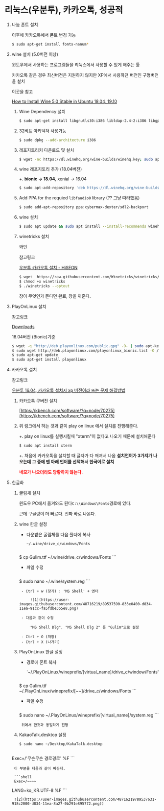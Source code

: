# 리눅스(우분투), 카카오톡, 성공적

1. 나눔 폰트 설치

    이후에 카카오톡에서 폰트 변경 가능

    ```bash
    $ sudo apt-get install fonts-nanum*
    ```

2. wine 설치 (5.0버전 이상)

    윈도우에서 사용하는 프로그램들을 리눅스에서 사용할 수 있게 해주는 툴

    카카오톡 같은 경우 최신버전은 지원하지 않지만 XP에서 사용하던 버전인 구형버전을 설치

    이곳을 참고

    [How to Install Wine 5.0 Stable in Ubuntu 18.04, 19.10](http://ubuntuhandbook.org/index.php/2020/01/install-wine-5-0-stable-ubuntu-18-04-19-10/)

    1. Wine Dependency 설치

        ```bash
        $ sudo apt-get install libgnutls30:i386 libldap-2.4-2:i386 libgpg-error0:i386 libxml2:i386 libasound2-plugins:i386 libsdl2-2.0-0:i386 libfreetype6:i386 libdbus-1-3:i386 libsqlite3-0:i386
        ```

    2. 32비트 아키텍쳐 사용가능

        ```bash
        $ sudo dpkg --add-architecture i386
        ```

    3. 레포지토리키 다운로드 및 설치

        ```bash
        $ wget -nc https://dl.winehq.org/wine-builds/winehq.key; sudo apt-key add winehq.key
        ```

    4. wine 레포지토리 추가 (18.04버전)

        +. **bionic → 18.04**, xenial → 16.04

        ```bash
        $ sudo apt-add-repository 'deb https://dl.winehq.org/wine-builds/ubuntu/ bionic main'
        ```

    5. Add PPA for the requied `libfaudio0` library (?? 그냥 따라했음)

        ```bash
        $ sudo add-apt-repository ppa:cybermax-dexter/sdl2-backport
        ```

    6. wine 설치

        ```bash
        $ sudo apt update && sudo apt install --install-recommends winehq-stable
        ```

    7. winetricks 설치

        와인

        참고링크

        [우분투 카카오톡 설치 - HiSEON](https://hiseon.me/linux/ubuntu/ubuntu-kakaotalk/)

        ```bash
        $ wget  https://raw.githubusercontent.com/Winetricks/winetricks/master/src/winetricks
        $ chmod +x winetricks
        $ ./winetricks --optout
        ```

        창이 무엇인가 뜬다면 완료, 창을 꺼준다.

3. PlayOnLinux 설치

    참고링크

    [Downloads](https://www.playonlinux.com/en/download.html)

    18.04버전 (Bionic)기준

    ```bash
    $ wget -q "http://deb.playonlinux.com/public.gpg" -O- | sudo apt-key add -
    $ sudo wget http://deb.playonlinux.com/playonlinux_bionic.list -O /etc/apt/sources.list.d/playonlinux.list
    $ sudo apt-get update
    $ sudo apt-get install playonlinux
    ```

4. 카카오톡 설치

    참고링크

    [우분투 16.04, 카카오톡 설치시 xp 버전이라 뜨는 문제 해결방법](https://medium.com/@onlytojay/%EC%9A%B0%EB%B6%84%ED%88%AC-16-04-%EC%B9%B4%EC%B9%B4%EC%98%A4%ED%86%A1-%EC%84%A4%EC%B9%98%EC%8B%9C-xp-%EB%B2%84%EC%A0%84%EC%9D%B4%EB%9D%BC-%EB%9C%A8%EB%8A%94-%EB%AC%B8%EC%A0%9C-%ED%95%B4%EA%B2%B0%EB%B0%A9%EB%B2%95-24c6135fae9d)

    1. 카카오톡 구버전 설치

        [https://kbench.com/software/?q=node/70275](https://kbench.com/software/?q=node/70275)

    2. 위 링크에서 하는 것과 같이 play on linux 에서 설치를 진행해준다.

        +. play on linux를 실행시킬때 "xterm"이 없다고 나오기 때문에 설치해준다

        ```bash
        $ sudo apt install xterm
        ```

        +. 처음에 카카오톡을 설치할 때 글자가 다 깨져서 나옴
        **설치언어가 3가지가 나오는데 그 중에 맨 아래 언어를 선택해서 한국어로 설치**
    
        <font color='red'>**네모가 나오더라도 당황하지 않는다.**</font>

5. 한글화
    1. 굴림체 설치

        윈도우 PC에서 옮겨와도 된다```C:\\Windows\Fonts```경로에 있다.

        근데 구글링이 더 빠르다. 진짜 바로 나온다.

    2. wine 한글 설정
        - 다운받은 굴림체를 다음 폴더에 복사

            ```~/.wine/drive_c/windows/Fonts```

            ```bash
        $ cp Gulim.ttf ~/.wine/drive_c/windows/Fonts
            ```
        
        - 파일 수정

            ```bash
        $ sudo nano ~/.wine/system.reg
            ```

            - Ctrl + w (찾기) : 'MS Shell' + 엔터

                ![1](https://user-images.githubusercontent.com/48716219/89537590-833e0400-d834-11ea-91cc-fa5fdbe355e8.png)

            - 다음과 같이 수정
        
                "MS Shell Dlg", "MS Shell Dlg 2" 를 "Gulim"으로 설정
        
            - Ctrl + O (저장)
            - Ctrl + X (나가기)
        
    3. PlayOnLinux 한글 설정
        - 경로에 폰트 복사

            '~/.PlayOnLinux/wineprefix/[virtual_name]/drive_c/window/Fonts'

            ```bash
        $ cp Gulim.ttf ~/.PlayOnLinux/wineprefix/[~~]/drive_c/windows/Fonts
            ```
        
        - 파일 수정

            ```bash
        $ sudo nano ~/.PlayOnLinux/wineprefix/[virtual_name]/system.reg
            ```
        
            위에서 한것과 동일하게 진행
        
    4. KakaoTalk.desktop 설정

        ```bash
        $ sudo nano ~/Desktop/KakaTalk.desktop
        ```

        ```shell
    Exec=/'무슨무슨 경로경로' %F
        ```

        이 부분을 다음과 같이 바꾼다.

        ```shell
        Exec=/~~~~
    LANG=ko_KR.UTF-8 %F
        ```
        
        ![2](https://user-images.githubusercontent.com/48716219/89537631-918c2000-d834-11ea-8a27-0b291e895772.png))

